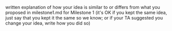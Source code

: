 written explanation of how your idea is similar to or differs from what you proposed in milestone1.md for Milestone 1 (it's OK if you kept the same idea, just say that you kept it the same so we know; or if your TA suggested you change your idea, write how you did so)
